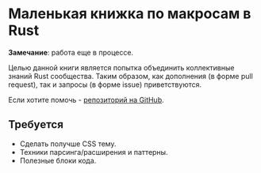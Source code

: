 # Маленькая книжка по макросам в Rust

**Замечание**: работа еще в процессе.

Целью данной книги является попытка объединить коллективные знаний Rust сообщества.  Таким образом, как дополнения  (в форме pull request), так и запросы (в форме issue) приветствуются.

Если хотите помочь - [репозиторий на GitHub](https://github.com/DanielKeep/tlborm/).

## Требуется

* Сделать получше CSS тему.
* Техники парсинга/расширения и паттерны.
* Полезные блоки кода.
